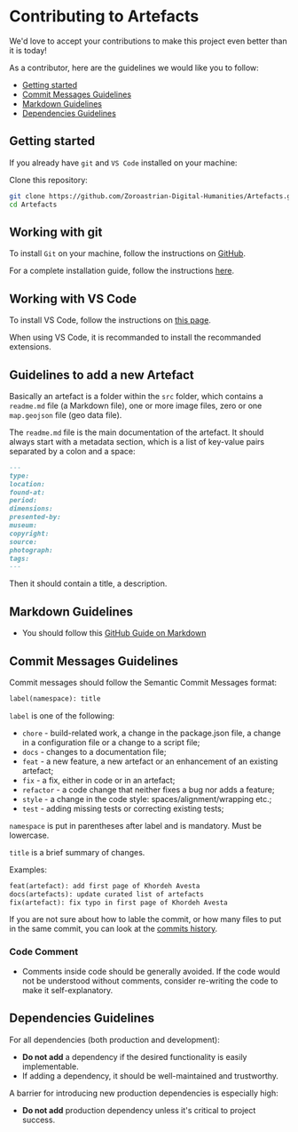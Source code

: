 # Contributing to Artefacts

We'd love to accept your contributions to make this project even better than it is today!

As a contributor, here are the guidelines we would like you to follow:

- [Getting started](#Getting-started)
- [Commit Messages Guidelines](#Commit-Messages-Guidelines)
- [Markdown Guidelines](#Markdown-Guidelines)
- [Dependencies Guidelines](#Dependencies-Guidelines)

## Getting started

If you already have `git` and `VS Code` installed on your machine:

  Clone this repository:
  
  ```bash
  git clone https://github.com/Zoroastrian-Digital-Humanities/Artefacts.git
  cd Artefacts
  ```

## Working with git

To install `Git` on your machine, follow the instructions on [GitHub](https://github.com/git-guides/install-git).

For a complete installation guide, follow the instructions [here](https://git-scm.com/book/en/v2).

## Working with VS Code

To install VS Code, follow the instructions on [this page](https://code.visualstudio.com).

When using VS Code, it is recommanded to install the recommanded extensions.

## Guidelines to add a new Artefact

Basically an artefact is a folder within the `src` folder, which contains a `readme.md` file (a Markdown file), one or more image files, zero or one `map.geojson` file (geo data file).

The `readme.md` file is the main documentation of the artefact. It should always start with a metadata section, which is a list of key-value pairs separated by a colon and a space:

```markdown
---
type: 
location:
found-at: 
period: 
dimensions: 
presented-by: 
museum: 
copyright:
source: 
photograph: 
tags: 
---
```

Then it should contain a title, a description.

## Markdown Guidelines

- You should follow this [GitHub Guide on Markdown](https://guides.github.com/features/mastering-markdown/)

## Commit Messages Guidelines

Commit messages should follow the Semantic Commit Messages format:

```txt
label(namespace): title
```

`label` is one of the following:

- `chore` - build-related work, a change in the package.json file, a change in a configuration  file or a change to a script file;
- `docs` - changes to a documentation file;
- `feat` - a new feature, a new artefact or an enhancement of an existing artefact;
- `fix` - a fix, either in code or in an artefact;
- `refactor` - a code change that neither fixes a bug nor adds a feature;
- `style` - a change in the code style: spaces/alignment/wrapping etc.;
- `test` - adding missing tests or correcting existing tests;

`namespace` is put in parentheses after label and is mandatory. Must be lowercase.

`title` is a brief summary of changes.

Examples:

```txt
feat(artefact): add first page of Khordeh Avesta
docs(artefacts): update curated list of artefacts
fix(artefact): fix typo in first page of Khordeh Avesta
```

If you are not sure about how to lable the commit, or how many files to put in the same commit, you can look at the [commits history](https://github.com/Zoroastrian-Digital-Humanities/Artefacts/commits/main).

### Code Comment

- Comments inside code should be generally avoided. If the code would not be understood without comments, consider re-writing the code to make it self-explanatory.

## Dependencies Guidelines

For all dependencies (both production and development):

- **Do not add** a dependency if the desired functionality is easily implementable.
- If adding a dependency, it should be well-maintained and trustworthy.

A barrier for introducing new production dependencies is especially high:

- **Do not add** production dependency unless it's critical to project success.
